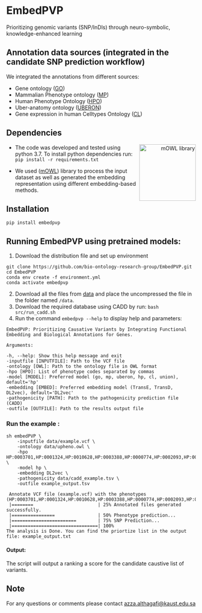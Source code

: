 # EmbedPVP
Prioritizing genomic variants (SNP/InDls) through neuro-symbolic, knowledge-enhanced learning

## Annotation data sources (integrated in the candidate SNP prediction workflow)
We integrated the annotations from different sources:
- Gene ontology ([GO](http://geneontology.org/docs/download-go-annotations/))
- Mammalian Phenotype ontology ([MP](http://www.informatics.jax.org/vocab/mp_ontology))
- Human Phenotype Ontology ([HPO](https://hpo.jax.org/app/download/annotation))
- Uber-anatomy ontology ([UBERON](https://www.ebi.ac.uk/ols/ontologies/uberon))
- Gene expression in human Celltypes Ontology ([CL](https://www.nature.com/articles/s41586-018-0590-4))

## Dependencies

<div align="right">
<img src="https://raw.githubusercontent.com/bio-ontology-research-group/mowl/main/docs/source/mowl_black_background_colors_2048x2048px.png" alt="mOWL library" align="right" width="150">
</div>


- The code was developed and tested using python 3.7. To install python dependencies run:  
 `pip install -r requirements.txt`

- We used ([mOWL](https://github.com/bio-ontology-research-group/mowl)) library to process the input dataset as well as generated the embedding representation using different 
embedding-based methods.

## Installation

```
pip install embedpvp
```

## Running EmbedPVP using pretrained models:
1. Download the distribution file and set up environment
```
git clone https://github.com/bio-ontology-research-group/EmbedPVP.git
cd EmbedPVP
conda env create -f environment.yml
conda activate embedpvp
```
2. Download all the files from [data]() and place the uncompressed the file in the folder named `/data`.
3. Download the required database using CADD by run:  `bash src/run_cadd.sh`
4. Run the command `embedpvp --help` to display help and parameters:

```
EmbedPVP: Prioritizing Causative Variants by Integrating Functional Embedding and Biological Annotations for Genes.

Arguments:

-h, --help: Show this help message and exit
-inputfile [INPUTFILE]: Path to the VCF file
-ontology [OWL]: Path to the ontology file in OWL format
-hpo [HPO]: List of phenotype codes separated by commas
-model [MODEL]: Preferred model (go, mp, uberon, hp, cl, union), default='hp'
-embedding [EMBED]: Preferred embedding model (TransE, TransD, DL2vec), default='DL2vec'
-pathogenicity [PATH]: Path to the pathogenicity prediction file (CADD)
-outfile [OUTFILE]: Path to the results output file

```

### Run the example :

```
sh embedPVP \
    -inputfile data/example.vcf \
    -ontology data/upheno.owl \
    -hpo HP:0003701,HP:0001324,HP:0010628,HP:0003388,HP:0000774,HP:0002093,HP:0000508,HP:0000218,HP:0000007 \
    -model hp \
    -embedding DL2vec \
    -pathogenicity data/cadd_example.tsv \
    -outfile example_output.tsv   	

 Annotate VCF file (example.vcf) with the phenotypes (HP:0003701,HP:0001324,HP:0010628,HP:0003388,HP:0000774,HP:0002093,HP:0000508,HP:0000218,HP:0000007)...
 |========                        | 25% Annotated files generated successfully.
 |================                | 50% Phenotype prediction...
 |========================        | 75% SNP Prediction...
 |================================| 100%
The analysis is Done. You can find the priortize list in the output file: example_output.txt 

```

#### Output:
The script will output a ranking a score for the candidate caustive list of variants. 

## Note
For any questions or comments please contact azza.althagafi@kaust.edu.sa

